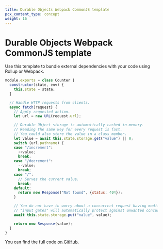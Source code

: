 ```yaml
---
title: Durable Objects Webpack CommonJS template
pcx_content_type: concept
weight: 16
---
```


# Durable Objects Webpack CommonJS template

Use this template to bundle external dependencies with your code using Rollup or Webpack. 

```js
module.exports = class Counter {
  constructor(state, env) {
    this.state = state;
  }

  // Handle HTTP requests from clients.
  async fetch(request) {
    // Apply requested action.
    let url = new URL(request.url);

    // Durable Object storage is automatically cached in-memory.
    // Reading the same key for every request is fast. 
    // You could also store the value in a class member.
    let value = await this.state.storage.get("value") || 0;
    switch (url.pathname) {
    case "/increment":
      ++value;
      break;
    case "/decrement":
      --value;
      break;
    case "/":
      // Serves the current value.
      break;
    default:
      return new Response("Not found", {status: 404});
    }

    // You do not have to worry about a concurrent request having modified the value in storage.
    // "input gates" will automatically protect against unwanted concurrency. 
    await this.state.storage.put("value", value);

    return new Response(value);
  }
}
```

You can find the full code [on GitHub](https://github.com/cloudflare/durable-objects-webpack-commonjs). 